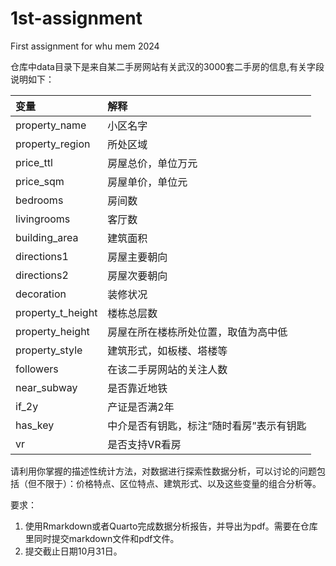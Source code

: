 # 1st-assignment
First assignment for whu mem 2024

仓库中data目录下是来自某二手房网站有关武汉的3000套二手房的信息,有关字段说明如下：

|变量|解释|
|:--|:--|
|property_name|小区名字|
|property_region|所处区域|
|price_ttl|房屋总价，单位万元|
|price_sqm|房屋单价，单位元|
|bedrooms|房间数|
|livingrooms|客厅数|
|building_area|建筑面积|
|directions1|房屋主要朝向|
|directions2|房屋次要朝向|
|decoration|装修状况|
|property_t_height|楼栋总层数|
|property_height|房屋在所在楼栋所处位置，取值为高中低|
|property_style|建筑形式，如板楼、塔楼等|
|followers|在该二手房网站的关注人数|
|near_subway|是否靠近地铁|
|if_2y|产证是否满2年|
|has_key|中介是否有钥匙，标注“随时看房”表示有钥匙|
|vr|是否支持VR看房|

请利用你掌握的描述性统计方法，对数据进行探索性数据分析，可以讨论的问题包括（但不限于）：价格特点、区位特点、建筑形式、以及这些变量的组合分析等。

要求：
1. 使用Rmarkdown或者Quarto完成数据分析报告，并导出为pdf。需要在仓库里同时提交markdown文件和pdf文件。
2. 提交截止日期10月31日。

